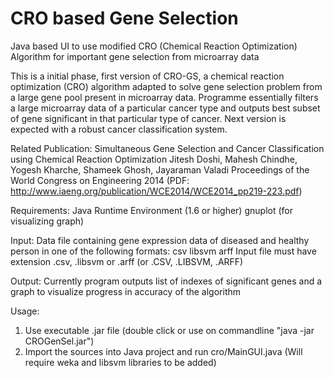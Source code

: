 # CRO based Gene Selection
Java based UI to use modified CRO (Chemical Reaction Optimization) Algorithm for important gene selection from microarray data

This is a initial phase, first version of CRO-GS, a chemical reaction optimization (CRO) algorithm adapted to solve gene selection problem from a large gene pool present in microarray data. Programme essentially filters a large microarray data of a particular cancer type and outputs best subset of gene significant in that particular type of cancer. Next version is expected with a robust cancer classification system.

Related Publication:
  Simultaneous Gene Selection and Cancer Classification using Chemical Reaction Optimization
  Jitesh Doshi, Mahesh Chindhe, Yogesh Kharche, Shameek Ghosh, Jayaraman Valadi Proceedings of the World Congress on
  Engineering 2014 (PDF: http://www.iaeng.org/publication/WCE2014/WCE2014_pp219-223.pdf)

Requirements: Java Runtime Environment (1.6 or higher)
              gnuplot (for visualizing graph)

Input:
Data file containing gene expression data of diseased and healthy person in one of the following formats: csv libsvm arff Input file must have extension .csv, .libsvm or .arff (or .CSV, .LIBSVM, .ARFF)

Output:
Currently program outputs list of indexes of significant genes and a graph to visualize progress in accuracy of the algorithm

Usage:

  1. Use executable .jar file (double click or use on commandline "java -jar CROGenSel.jar")
  2. Import the sources into Java project and run cro/MainGUI.java (Will require weka and libsvm libraries to be added)
